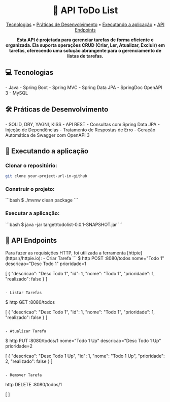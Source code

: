 <h1 align="center" style="font-weight: bold;">📃 API ToDo List</h1>
<p align="center">
 <a href="#tech">Tecnologias</a> • 
<a href="#practices">Práticas de Desenvolvimento</a> • 
 <a href="#started">Executando a aplicação</a> • 
  <a href="#routes">API Endpoints</a> 
</p>
<p align="center">
    <b>Esta API é projetada para gerenciar tarefas de forma eficiente e organizada. Ela suporta operações CRUD (Criar, Ler, Atualizar, Excluir) em tarefas, oferecendo uma solução abrangente para o gerenciamento de listas de tarefas.</b>
</p>

<h2 id="technologies">💻 Tecnologias</h2>
- Java
- Spring Boot
- Spring MVC
- Spring Data JPA
- SpringDoc OpenAPI 3
- MySQL

<h2 id="practices">🛠️ Práticas de Desenvolvimento</h2>
- SOLID, DRY, YAGNI, KISS
- API REST
- Consultas com Spring Data JPA
- Injeção de Dependências
- Tratamento de Respostas de Erro
- Geração Automática de Swagger com OpenAPI 3

<h2 id="started">🚀 Executando a aplicação</h2>
<h3>Clonar o repositório:</h3>

```bash
git clone your-project-url-in-github
```

<h3>Construir o projeto:</h3>
```bash
$ ./mvnw clean package
```

<h3>Executar a aplicação:</h3>
```bash
$ java -jar target/todolist-0.0.1-SNAPSHOT.jar
```

<h2 id="routes">📍 API Endpoints</h2>
Para fazer as requisições HTTP, foi utilizada a ferramenta [httpie](https://httpie.io):
- Criar Tarefa
```
$ http POST :8080/todos nome="Todo 1" descricao="Desc Todo 1" prioridade=1

[
  {
    "descricao": "Desc Todo 1",
    "id": 1,
    "nome": "Todo 1",
    "prioridade": 1,
    "realizado": false
  }
]
```

- Listar Tarefas
```
$ http GET :8080/todos

[
  {
    "descricao": "Desc Todo 1",
    "id": 1,
    "nome": "Todo 1",
    "prioridade": 1,
    "realizado": false
  }
]
```

- Atualizar Tarefa
```
$ http PUT :8080/todos/1 nome="Todo 1 Up" descricao="Desc Todo 1 Up" prioridade=2

[
  {
    "descricao": "Desc Todo 1 Up",
    "id": 1,
    "nome": "Todo 1 Up",
    "prioridade": 2,
    "realizado": false
  }
]
```

- Remover Tarefa
```
http DELETE :8080/todos/1

[ ]
```

